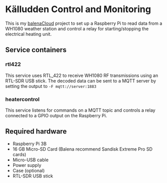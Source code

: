 # Källudden Control and Monitoring

This is my [balenaCloud](https://www.balena.io/cloud) project to set up a Raspberry Pi to read data from a WH1080 weather station and control a relay for starting/stopping the electrical heating unit.

## Service containers

### rtl422

This service uses RTL_422 to receive WH1080 RF transmissions using an RTL-SDR USB stick.
The decoded data can be sent to a MQTT server by setting the output to `-F mqtt://server:1883`

### heatercontrol

This service listens for commands on a MQTT topic and controls a relay connected to a GPIO output on the Raspberry Pi.

## Required hardware

* Raspberry Pi 3B
* 16 GB Micro-SD Card (Balena recommend Sandisk Extreme Pro SD cards)
* Micro-USB cable
* Power supply
* Case (optional)
* RTL-SDR USB stick
